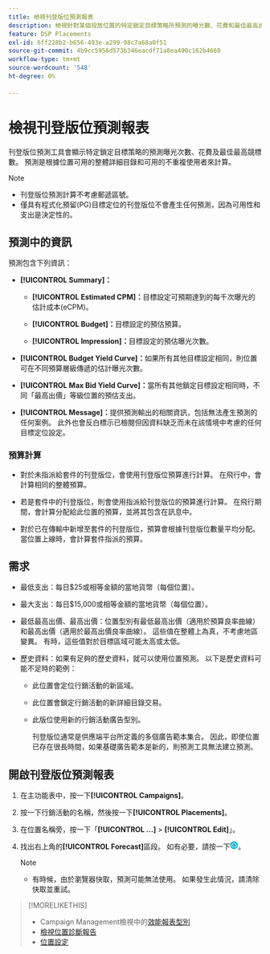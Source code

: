 ```yaml
---
title: 檢視刊登版位預測報表
description: 檢視針對某個投放位置的特定鎖定目標策略所預測的曝光數、花費和最佳最高出價。
feature: DSP Placements
exl-id: 6ff228b2-b656-493e-a299-98c7a68a0f51
source-git-commit: 4b9cc5956d573b346eacdf71a8ea490c162b4660
workflow-type: tm+mt
source-wordcount: '548'
ht-degree: 0%

---
```


# 檢視刊登版位預測報表

<!-- Does this really belong in the Campaign Management > Reports section or in the Placements section? -->

刊登版位預測工具會顯示特定鎖定目標策略的預測曝光次數、花費及最佳最高競標數。 預測是根據位置可用的整體詳細目錄和可用的不重複使用者來計算。

>[!NOTE]
>
>* 刊登版位預測計算不考慮郵遞區號。
>* 僅具有程式化預留(PG)目標定位的刊登版位不會產生任何預測，因為可用性和支出是決定性的。

## 預測中的資訊

預測包含下列資訊：

* **[!UICONTROL Summary]：**

   * **[!UICONTROL Estimated CPM]：**&#x200B;目標設定可預期達到的每千次曝光的估計成本(eCPM)。

   * **[!UICONTROL Budget]：**&#x200B;目標設定的預估預算。

   * **[!UICONTROL Impression]：**&#x200B;目標設定的預估曝光次數。

* **[!UICONTROL Budget Yield Curve]：**&#x200B;如果所有其他目標設定相同，則位置可在不同預算層級傳遞的估計曝光次數。

* **[!UICONTROL Max Bid Yield Curve]：**&#x200B;當所有其他鎖定目標設定相同時，不同「最高出價」等級位置的預估支出。

* **[!UICONTROL Message]：**&#x200B;提供預測輸出的相關資訊，包括無法產生預測的任何案例。 此外也會反白標示已檢閱但因資料缺乏而未在該情境中考慮的任何目標定位設定。

### 預算計算

* 對於未指派給套件的刊登版位，會使用刊登版位預算進行計算。 在飛行中，會計算相同的整體預算。

* 若是套件中的刊登版位，則會使用指派給刊登版位的預算進行計算。 在飛行期間，會計算分配給此位置的預算，並將其包含在訊息中。

* 對於已在傳輸中新增至套件的刊登版位，預算會根據刊登版位數量平均分配。 當位置上線時，會計算套件指派的預算。

## 需求

* 最低支出：每日$25或相等金額的當地貨幣（每個位置）。

* 最大支出：每日$15,000或相等金額的當地貨幣（每個位置）。

* 最低最高出價、最高出價：位置型別有最低最高出價（適用於預算良率曲線）和最高出價（適用於最高出價良率曲線）。 這些值在整體上為真，不考慮地區變異。 有時，這些值對於目標區域可能太高或太低。

* 歷史資料：如果有足夠的歷史資料，就可以使用位置預測。 以下是歷史資料可能不足時的範例：

   * 此位置會定位行銷活動的新區域。

   * 此位置會鎖定行銷活動的新詳細目錄交易。

   * 此版位使用新的行銷活動廣告型別。

     刊登版位通常是供應端平台所定義的多個廣告範本集合。 因此，即使位置已存在很長時間，如果基礎廣告範本是新的，則預測工具無法建立預測。

## 開啟刊登版位預測報表

1. 在主功能表中，按一下&#x200B;**[!UICONTROL Campaigns]**。

1. 按一下行銷活動的名稱，然後按一下&#x200B;**[!UICONTROL Placements]**。

1. 在位置名稱旁，按一下「**[!UICONTROL ...]** > **[!UICONTROL Edit]**」。

1. 找出右上角的&#x200B;**[!UICONTROL Forecast]**&#x200B;區段。 如有必要，請按一下![預測](/help/dsp/assets/placement-forecast.png)。

   >[!NOTE]
   >
   >* 有時候，由於瀏覽器快取，預測可能無法使用。 如果發生此情況，請清除快取並重試。

>[!MORELIKETHIS]
>
>* Campaign Management檢視中的[效能報表型別](campaign-reports-about.md)
>* [檢視位置診斷報告](/help/dsp/campaign-management/reports/placement-diagnostics.md)
>* [位置設定](/help/dsp/campaign-management/placements/placement-settings.md)
